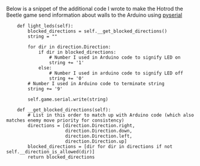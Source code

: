 Below is a snippet of the additional code I wrote to make the Hotrod the Beetle game send information about walls to the Arduino using [pyserial](https://pypi.python.org/pypi/pyserial)

```
    def light_leds(self):
        blocked_directions = self.__get_blocked_directions()
        string = ""

        for dir in direction.Direction:
            if dir in blocked_directions:
                # Number I used in Arduino code to signify LED on
                string += '1'
            else:
                # Number I used in arduino code to signify LED off
                string += '0'
        # Number I used in Arduino code to terminate string
        string += '9'

        self.game.serial.write(string)

    def __get_blocked_directions(self):
        # List in this order to match up with Arduino code (which also matches enemy move priority for consistency)
        directions = [direction.Direction.right,
                      direction.Direction.down,
                      direction.Direction.left,
                      direction.Direction.up]
        blocked_directions = [dir for dir in directions if not self.__direction_is_allowed(dir)]
        return blocked_directions
```        
